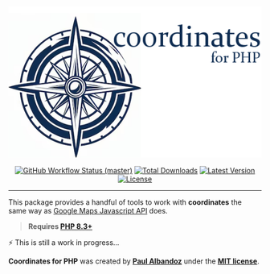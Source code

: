<p align="center">
    <img src="https://raw.githubusercontent.com/powlam/coordinates/main/docs/coordinatesLogo.png" height="300" alt="Coordinates for Php">
    <p align="center">
        <a href="https://github.com/powlam/coordinates/actions"><img alt="GitHub Workflow Status (master)" src="https://img.shields.io/github/actions/workflow/status/powlam/coordinates/tests.yml"></a>
        <a href="https://packagist.org/packages/powlam/coordinates"><img alt="Total Downloads" src="https://img.shields.io/packagist/dt/powlam/coordinates"></a>
        <a href="https://packagist.org/packages/powlam/coordinates"><img alt="Latest Version" src="https://img.shields.io/packagist/v/powlam/coordinates"></a>
        <a href="https://packagist.org/packages/powlam/coordinates"><img alt="License" src="https://img.shields.io/packagist/l/powlam/coordinates"></a>
    </p>
</p>

------
This package provides a handful of tools to work with **coordinates** the same way as [Google Maps Javascript API](https://developers.google.com/maps/documentation/javascript?hl=es-419) does.

> **Requires [PHP 8.3+](https://php.net/releases/)**

⚡️ This is still a work in progress...

**Coordinates for PHP** was created by **[Paul Albandoz](https://github.com/powlam)** under the **[MIT license](https://opensource.org/licenses/MIT)**.
